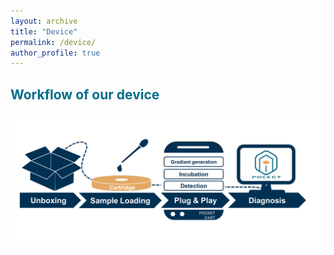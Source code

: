 ```yaml
---
layout: archive
title: "Device"
permalink: /device/
author_profile: true
---
```


<h2 style="color: #026d8a"> Workflow of our device </h2>

![Workflow of our device](/images/Flowdiagram.png)